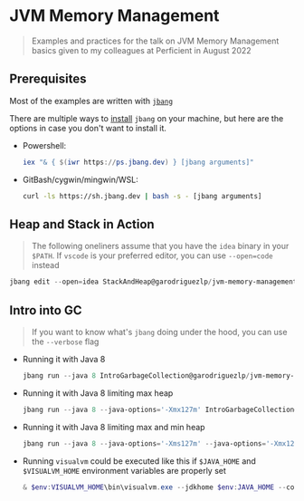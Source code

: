 # JVM Memory Management

> Examples and practices for the talk on JVM Memory Management basics given to my colleagues at Perficient in August 2022

## Prerequisites

Most of the examples are written with [`jbang`](https://www.jbang.dev/)

There are multiple ways to [install](https://www.jbang.dev/download/) `jbang` on your machine, but here are the options in case
you don't want to install it.

- Powershell:

    ```ps1
    iex "& { $(iwr https://ps.jbang.dev) } [jbang arguments]"
    ```

- GitBash/cygwin/mingwin/WSL:

    ```bash
    curl -ls https://sh.jbang.dev | bash -s - [jbang arguments]
    ```

## Heap and Stack in Action

> The following oneliners assume that you have the `idea` binary in your `$PATH`. If `vscode` is your preferred editor, you can
use `--open=code` instead

  ```ps1
  jbang edit --open=idea StackAndHeap@garodriguezlp/jvm-memory-management
  ```

## Intro into GC

> If you want to know what's `jbang` doing under the hood, you can use the `--verbose` flag

- Running it with Java 8

  ```ps1
  jbang run --java 8 IntroGarbageCollection@garodriguezlp/jvm-memory-management
  ```

- Running it with Java 8 limiting max heap

  ```ps1
  jbang run --java 8 --java-options='-Xmx127m' IntroGarbageCollection@garodriguezlp/jvm-memory-management
  ```

- Running it with Java 8 limiting max and min heap

  ```ps1
  jbang run --java 8 --java-options='-Xms127m' --java-options='-Xmx127m' IntroGarbageCollection@garodriguezlp/jvm-memory-management
  ```

- Running `visualvm` could be executed like this if `$JAVA_HOME` and `$VISUALVM_HOME` environment variables are properly set

  ```ps1
  & $env:VISUALVM_HOME\bin\visualvm.exe --jdkhome $env:JAVA_HOME --console suppress
  ```
